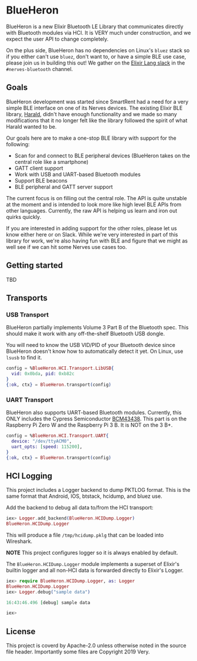 # BlueHeron

BlueHeron is a new Elixir Bluetooth LE Library that communicates directly with
Bluetooth modules via HCI. It is VERY much under construction, and we expect the
user API to change completely.

On the plus side, BlueHeron has no dependencies on Linux's `bluez` stack so if
you either can't use `bluez`, don't want to, or have a simple BLE use case,
please join us in building this out! We gather on the [Elixir Lang
slack](https://elixir-slackin.herokuapp.com/) in the `#nerves-bluetooth`
channel.

## Goals

BlueHeron development was started since SmartRent had a need for a very simple
BLE interface on one of its Nerves devices.
The existing Elixir BLE library, [Harald](https://github.com/verypossible-labs/harald),
didn't have enough functionality and we made so many modifications that it no
longer felt like the library followed the spirit of what Harald wanted to be.

Our goals here are to make a one-stop BLE library with support for the
following:

* Scan for and connect to BLE peripheral devices (BlueHeron takes on the central
  role like a smartphone)
* GATT client support
* Work with USB and UART-based Bluetooth modules
* Support BLE beacons
* BLE peripheral and GATT server support

The current focus is on filling out the central role. The API is quite unstable
at the moment and is intended to look more like high level BLE APIs from other
languages. Currently, the raw API is helping us learn and iron out quirks
quickly.

If you are interested in adding support for the other roles, please let us know
either here or on Slack. While we're very interested in part of this library for
work, we're also having fun with BLE and figure that we might as well see if we
can hit some Nerves use cases too.

## Getting started

TBD

## Transports

### USB Transport

BlueHeron partially implements Volume 3 Part B of the Bluetooth spec. This
should make it work with any off-the-shelf Bluetooth USB dongle.

You will need to know the USB VID/PID of your Bluetooth device since BlueHeron
doesn't know how to automatically detect it yet. On Linux, use `lsusb` to find
it.

```elixir
config = %BlueHeron.HCI.Transport.LibUSB{
  vid: 0x0bda, pid: 0xb82c
}
{:ok, ctx} = BlueHeron.transport(config)
```

### UART Transport

BlueHeron also supports UART-based Bluetooth modules. Currently, this ONLY
includes the Cypress Semiconductor
[BCM43438](https://www.cypress.com/part/cychpset-p62s143438-1). This part is on
the Raspberry Pi Zero W and the Raspberry Pi 3 B. It is NOT on the 3 B+.

```elixir
config = %BlueHeron.HCI.Transport.UART{
  device: "/dev/ttyACM0",
  uart_opts: [speed: 115200],
}
{:ok, ctx} = BlueHeron.transport(config)
```

## HCI Logging

This project includes a Logger backend to dump PKTLOG format. This is the same format
that Android, IOS, btstack, hcidump, and bluez use.

Add the backend to debug all data to/from the HCI transport:

```elixir
iex> Logger.add_backend(BlueHeron.HCIDump.Logger)
BlueHeron.HCIDump.Logger
```

This will produce a file `/tmp/hcidump.pklg` that can be loaded into Wireshark.

**NOTE** This project configures logger so it is always enabled by default.

The `BlueHeron.HCIDump.Logger` module implements a superset of Elixir's builtin logger and
all non-HCI data is forwarded directly to Elixir's Logger.

```elixir
iex> require BlueHeron.HCIDump.Logger, as: Logger
BlueHeron.HCIDump.Logger
iex> Logger.debug("sample data")

16:43:46.496 [debug] sample data

iex>
```

## License

This project is coverd by Apache-2.0 unless otherwise noted in the source file header.
Importantly some files are Copyright 2019 Very.
